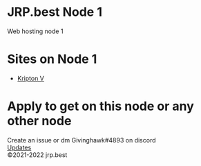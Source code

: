 <link rel="shortcut icon" href="https://givinghawk.xyz/uploaded/jrp-best-favicon-transparent.png" />
<h1>JRP.best Node 1</h1>
Web hosting node 1
<h1>Sites on Node 1</h1>
<ul>
 <li><a href="/kv">Kripton V</a></li>
</ul>
<h1>Apply to get on this node or any other node</h1>
Create an issue or dm Givinghawk#4893 on discord
<br>
<a class="twitter-timeline" data-width="220" data-height="500" data-dnt="true" data-theme="dark" href="https://twitter.com/jrp_hosting">Updates</a> <script async src="https://platform.twitter.com/widgets.js" charset="utf-8"></script>
<br>
©2021-2022 jrp.best
